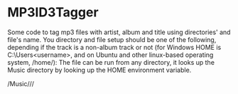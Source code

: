 # MP3ID3Tagger
Some code to tag mp3 files with artist, album and title using directories' and file's name.
You directory and file setup should be one of the following, depending if the track is a non-album track or not (for Windows HOME is C:\Users\<username>, and on Ubuntu and other linux-based operating system, /home/<username>):
The file can be run from any directory, it looks up the Music directory by looking up the HOME environment variable.

<HOME>/Music/<Artist>/<Album>/<Title>
<HOME>/Music/<Artist>/<Title>

The file is compiled by using the Java JDK 7 or later.

Dependency:
The code depends on https://github.com/mpatric/mp3agic, and when you have compiled it as specified on that page you put it in your CLASSPATH (optionally CLASSPATH/ext), in Windows 64-bit it is C:\Program Files\Java\<JDK version>\lib (optionally \ext).
In Ubuntu or another linux-based operating system the CLASSPATH should be as following: /usr/lib/jvm/<JDK version>/lib (optionally /ext).

How to compile and run:
- Compile
  javac sample.java

- Run
  java -cp . sample
